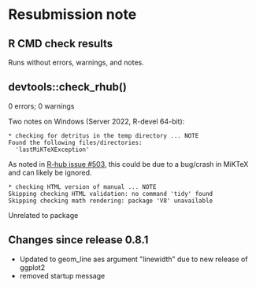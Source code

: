 # Resubmission note

## R CMD check results

Runs without errors, warnings, and notes.

## devtools::check_rhub()

0 errors; 0 warnings

Two notes  on Windows (Server 2022, R-devel 64-bit): 


```
* checking for detritus in the temp directory ... NOTE
Found the following files/directories:
  'lastMiKTeXException'
```

As noted in [R-hub issue #503](https://github.com/r-hub/rhub/issues/503), this could be due to a bug/crash in MiKTeX and can likely be ignored.


```
* checking HTML version of manual ... NOTE
Skipping checking HTML validation: no command 'tidy' found
Skipping checking math rendering: package 'V8' unavailable
```

Unrelated to package


## Changes since release 0.8.1

- Updated to geom_line aes argument "linewidth" due to new release of ggplot2
- removed startup message

